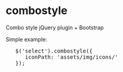 combostyle
==========

Combo style jQuery plugin + Bootstrap

Simple example:
<pre>
   $('select').combostyle({
      iconPath: 'assets/img/icons/'
   });
</pre>

